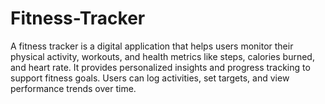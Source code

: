 # Fitness-Tracker
A fitness tracker is a digital application that helps users monitor their physical activity, workouts, and health metrics like steps, calories burned, and heart rate. It provides personalized insights and progress tracking to support fitness goals. Users can log activities, set targets, and view performance trends over time.
